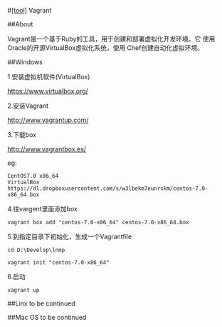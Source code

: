 #[[tool]](/#tool) Vagrant

##About

Vagrant是一个基于Ruby的工具，用于创建和部署虚拟化开发环境。它 使用Oracle的开源VirtualBox虚拟化系统，使用 Chef创建自动化虚拟环境。

##Windows

1.安装虚拟机软件(VirtualBox)

https://www.virtualbox.org/

2.安装Vagrant

http://www.vagrantup.com/

3.下载box

http://www.vagrantbox.es/

eg:
```
CentOS7.0 x86_64
VirtualBox
https://dl.dropboxusercontent.com/s/w3lbekm7eunrskm/centos-7.0-x86_64.box
```

4.往vargent里面添加box
```
vagrant box add "centos-7.0-x86_64" centos-7.0-x86_64.box
```

5.到指定目录下初始化，生成一个Vagrantfile
```
cd D:\Develop\lnmp

vagrant init "centos-7.0-x86_64"
```

6.启动
```
vagrant up
```


##Linx
to be continued



##Mac OS
to be continued
